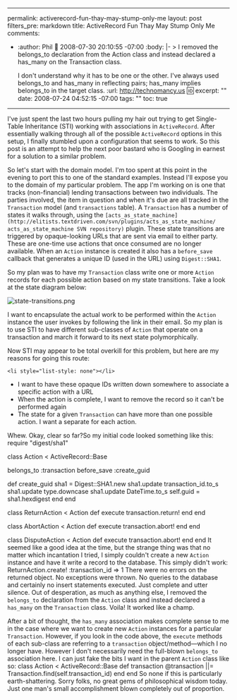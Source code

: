 ----- 
permalink: activerecord-fun-thay-may-stump-only-me
layout: post
filters_pre: markdown
title: ActiveRecord Fun Thay May Stump Only Me
comments: 
- :author: Phil
  :date: 2008-07-30 20:10:55 -07:00
  :body: |-
    &gt; I removed the belongs_to declaration from the Action class and instead declared a has_many on the Transaction class.
    
    I don't understand why it has to be one or the other. I've always used belongs_to and has_many in reflecting pairs; has_many implies belongs_to in the target class.
  :url: http://technomancy.us
  :id: 
excerpt: ""
date: 2008-07-24 04:52:15 -07:00
tags: ""
toc: true
-----
I've just spent the last two hours pulling my hair out trying to get Single-Table Inheritance (STI) working with associations in `ActiveRecord`. After essentially walking through all of the possible `ActiveRecord` options in this setup, I finally stumbled upon a configuration that seems to work. So this post is an attempt to help the next poor bastard who is Googling in earnest for a solution to a similar problem.

So let's start with the domain model. I'm too spent at this point in the evening to port this to one of the standard examples. Instead I'll expose you to the domain of my particular problem. The app I'm working on is one that tracks (non-financial) lending transactions between two individuals. The parties involved, the item in question and when it's due are all tracked in the `Transaction` model (and `transactions` table). A `Transaction` has a number of states it walks through, using the `[acts_as_state_machine](http://elitists.textdriven.com/svn/plugins/acts_as_state_machine/ acts_as_state_machine SVN repository)` plugin. These state transitions are triggered by opaque-looking URLs that are sent via email to either party. These are one-time use actions that once consumed are no longer available. When an `Action` instance is created it also has a `before_save` callback that generates a unique ID (used in the URL) using `Digest::SHA1`.

So my plan was to have my `Transaction` class write one or more `Action` records for each possible action based on my state transitions. Take a look at the state diagram below:

![state-transitions.png](http://livollmers.net/wp-content/uploads/2008/07/state-transitions.jpg)

I want to encapsulate the actual work to be performed within the `Action` instance the user invokes by following the link in their email. So my plan is to use STI to have different sub-classes of `Action` that operate on a transaction and march it forward to its next state polymorphically.

Now STI may appear to be total overkill for this problem, but here are my reasons for going this route:


	<li style="list-style: none"></li>
*  I want to have these opaque IDs written down somewhere to associate a specific action with a URL
*  When the action is complete, I want to remove the record so it can't be performed again
*  The state for a given `Transaction` can have more than one possible action. I want a separate for each action.

Whew. Okay, clear so far?So my initial code looked something like this:
<span class="meta meta_require meta_require_ruby"><span class="keyword keyword_other keyword_other_special-method keyword_other_special-method_ruby">require <span class="punctuation punctuation_definition punctuation_definition_string punctuation_definition_string_begin punctuation_definition_string_begin_ruby">"digest/sha1"</span></span>

<span class="keyword keyword_control keyword_control_class keyword_control_class_ruby">class Action<span class="entity entity_other entity_other_inherited-class entity_other_inherited-class_ruby"> <span class="punctuation punctuation_separator punctuation_separator_inheritance punctuation_separator_inheritance_ruby">&lt; ActiveRecord::Base</span></span></span>

  belongs_to <span class="punctuation punctuation_definition punctuation_definition_constant punctuation_definition_constant_ruby">:transaction</span>
  before_save <span class="punctuation punctuation_definition punctuation_definition_constant punctuation_definition_constant_ruby">:create_guid</span>

  <span class="keyword keyword_control keyword_control_def keyword_control_def_ruby">def create_guid</span>
    sha1 = Digest::SHA1.new
    sha1.update transaction_id.to_s
    sha1.update type.downcase
    sha1.update DateTime.to_s
    self.guid = sha1.hexdigest
  end
end

<span class="keyword keyword_control keyword_control_class keyword_control_class_ruby">class ReturnAction<span class="entity entity_other entity_other_inherited-class entity_other_inherited-class_ruby"> <span class="punctuation punctuation_separator punctuation_separator_inheritance punctuation_separator_inheritance_ruby">&lt; Action</span></span></span>
  <span class="keyword keyword_control keyword_control_def keyword_control_def_ruby">def execute</span>
    transaction.return!
  end
end

<span class="keyword keyword_control keyword_control_class keyword_control_class_ruby">class AbortAction<span class="entity entity_other entity_other_inherited-class entity_other_inherited-class_ruby"> <span class="punctuation punctuation_separator punctuation_separator_inheritance punctuation_separator_inheritance_ruby">&lt; Action</span></span></span>
  <span class="keyword keyword_control keyword_control_def keyword_control_def_ruby">def execute</span>
    transaction.abort!
  end
end

<span class="keyword keyword_control keyword_control_class keyword_control_class_ruby">class DisputeAction<span class="entity entity_other entity_other_inherited-class entity_other_inherited-class_ruby"> <span class="punctuation punctuation_separator punctuation_separator_inheritance punctuation_separator_inheritance_ruby">&lt; Action</span></span></span>
  <span class="keyword keyword_control keyword_control_def keyword_control_def_ruby">def execute</span>
    transaction.abort!
  end
end</span></pre>
It seemed like a good idea at the time, but the strange thing was that no matter which incantation I tried, I simply couldn't create a new `Action` instance and have it write a record to the database. This simply didn't work:
<span class="support support_class support_class_ruby">ReturnAction.create! <span class="punctuation punctuation_definition punctuation_definition_constant punctuation_definition_constant_ruby">:transaction_id</span> =&gt; 1</span>
</pre>
There were no errors on the returned object. No exceptions were thrown. No queries to the database and certainly no insert statements executed. Just complete and utter silence. Out of desperation, as much as anything else, I removed the `belongs_to` declaration from the `Action` class and instead declared a `has_many` on the `Transaction` class. Voila! It worked like a champ.

After a bit of thought, the `has_many` association makes complete sense to me in the case where we want to create new `Action` instances for a particular `Transaction`. However, if you look in the code above, the `execute` methods of each sub-class are referring to a `transaction` object/method—which I no longer have. However I don't necessarily need the full-blown `belongs_to` association here. I can just fake the bits I want in the parent `Action` class like so:
<span class="meta meta_class meta_class_ruby"><span class="keyword keyword_control keyword_control_class keyword_control_class_ruby">class Action<span class="entity entity_other entity_other_inherited-class entity_other_inherited-class_ruby"> <span class="punctuation punctuation_separator punctuation_separator_inheritance punctuation_separator_inheritance_ruby">&lt; ActiveRecord::Base</span></span></span>
  <span class="keyword keyword_control keyword_control_def keyword_control_def_ruby">def transaction</span>
    <span class="punctuation punctuation_definition punctuation_definition_variable punctuation_definition_variable_ruby">@transaction</span> ||= Transaction.find(self.transaction_id)
  end
end</span></pre>
So none if this is particularly earth-shattering. Sorry folks, no great gems of philosophical wisdom today. Just one man's small accomplishment blown completely out of proportion.
